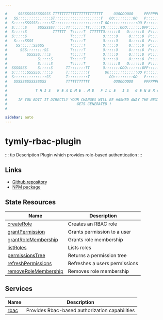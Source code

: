 ```yaml
---

#     SSSSSSSSSSSSSSS TTTTTTTTTTTTTTTTTTTTTTT     OOOOOOOOO     PPPPPPPPPPPPPPPPP    !!!  
#   SS:::::::::::::::ST:::::::::::::::::::::T   OO:::::::::OO   P::::::::::::::::P  !!:!! 
#  S:::::SSSSSS::::::ST:::::::::::::::::::::T OO:::::::::::::OO P::::::PPPPPP:::::P !:::! 
#  S:::::S     SSSSSSST:::::TT:::::::TT:::::TO:::::::OOO:::::::OPP:::::P     P:::::P!:::! 
#  S:::::S            TTTTTT  T:::::T  TTTTTTO::::::O   O::::::O  P::::P     P:::::P!:::! 
#  S:::::S                    T:::::T        O:::::O     O:::::O  P::::P     P:::::P!:::! 
#   S::::SSSS                 T:::::T        O:::::O     O:::::O  P::::PPPPPP:::::P !:::! 
#    SS::::::SSSSS            T:::::T        O:::::O     O:::::O  P:::::::::::::PP  !:::! 
#      SSS::::::::SS          T:::::T        O:::::O     O:::::O  P::::PPPPPPPPP    !:::! 
#         SSSSSS::::S         T:::::T        O:::::O     O:::::O  P::::P            !:::! 
#              S:::::S        T:::::T        O:::::O     O:::::O  P::::P            !!:!! 
#              S:::::S        T:::::T        O::::::O   O::::::O  P::::P             !!!   
#  SSSSSSS     S:::::S      TT:::::::TT      O:::::::OOO:::::::OPP::::::PP                 
#  S::::::SSSSSS:::::S      T:::::::::T       OO:::::::::::::OO P::::::::P           !!!  
#  S:::::::::::::::SS       T:::::::::T         OO:::::::::OO   P::::::::P          !!:!! 
#   SSSSSSSSSSSSSSS         TTTTTTTTTTT           OOOOOOOOO     PPPPPPPPPP           !!!  
#                                                                                          
#             T H I S   R E A D M E . M D   F I L E   I S   G E N E R A T E D !           
#                                                                                         
#     IF YOU EDIT IT DIRECTLY YOUR CHANGES WILL BE WASHED AWAY THE NEXT TIME THIS FILE  
#                                GETS GENERATED !
#                                                                                         

sidebar: auto
---
```



# tymly-rbac-plugin

::: tip Description
Plugin which provides role-based authentication
:::

## Links

* [Github repository](https://github.com/wmfs/tymly-rbac-plugin#readme)
* [NPM package](https://www.npmjs.com/package/@wmfs/tymly-rbac-plugin)


## State Resources
| Name | Description |
| ---- | ----------- |
| [createRole](state-resources/create-role.html) | Creates an RBAC role |
| [grantPermission](state-resources/grant-permission.html) | Grants permission to a user |
| [grantRoleMembership](state-resources/grant-role-membership.html) | Grants role membership |
| [listRoles](state-resources/list-roles.html) | Lists roles |
| [permissionsTree](state-resources/permissions-tree.html) | Returns a permission tree |
| [refreshPermissions](state-resources/refresh-permissions.html) | Refreshes a users permissions |
| [removeRoleMembership](state-resources/remove-role-membership.html) | Removes role membership |






## Services
| Name | Description |
| ---- | ----------- |
| [rbac](services/rbac.html) | Provides Rbac-based authorization capabilities |


